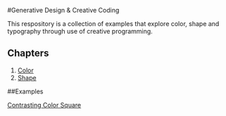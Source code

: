 #Generative Design & Creative Coding

This respository is a collection of examples that explore color, shape and typography through use of creative programming.

## Chapters

1. [Color](01_Colors/)
2. [Shape](02_Shape/)

##Examples

[Contrasting Color Square](01_Colors/01_colorSquare/_03)
